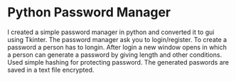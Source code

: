 # Python Password Manager

I created a simple password manager in python and converted it to gui using Tkinter. The password manager ask you to login/register. To create a password  a  person has to longin. After  login  a  new window opens in which a person can generate a password by giving length and other conditions.  Used simple hashing for protecting password. The generated paswords are saved in a text file encrypted.
